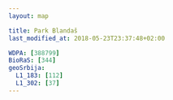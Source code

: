 ```yaml
---
layout: map

title: Park Blandaš
last_modified_at: 2018-05-23T23:37:48+02:00

WDPA: [388799]
BioRaS: [344]
geoSrbija:
  L1_183: [112]
  L1_302: [37]
---
```

